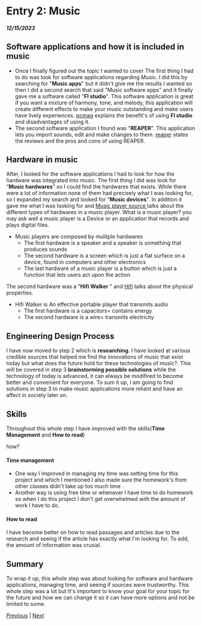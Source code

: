 # Entry 2: Music
##### 12/15/2023

  ## Software applications and how it is included in music
  
   -  Once I finally figured out the topic I wanted to cover The first thing I had to do was look for software applications regarding Music. I did this by searching for "**Music apps**" but it didn't give me the results I wanted so then I did a second search that said "Music software apps" and it finally gave me a software called "**Fl studio**". This software application is great if you want a mixture of harmony, tone, and melody, this application will create different effects to make your music outstanding and make users have lively experiences. [pcmag](https://www.pcmag.com/reviews/image-line-fl-studio#:~:text=We%27re%20happy%20to%20say,workflow%20and%20stellar%20sound%20quality.) explains the benefit's of using **Fl studio** and disadvantages of using it.
 - The second software application I found was "**REAPER**". This application lets you import sounds, edit and make changes to them. [reaper](https://www.g2.com/products/reaper/reviews#) states the reviews and the pros and cons of using REAPER.

## Hardware in music
After, I looked for the software applications I had to look for  how the hardware was integrated into music. The first thing  I did was look for “**Music hardwares**”  so I could find the hardwares that exists. While there were a lot of information none of them had precisely what I was looking for, so I expanded my search and looked for "**Music devices**". In addition it gave me what I was looking for and [Music player source ](https://www.audiophileon.com/news/hd-music-player-top-10) talks about the different types of hardwares in a music player. What is a music player? you may ask well a music player is  a Device or an application that records and plays digital files.
- Music players are composed by  mulitple hardwares 
    - The first hardware is a speaker and a speaker is something that produces sounds
    - The second hardware is a screen which is just a flat surface on a device, found in computers and other electronics
    - The last hardware of a music player is a button which is just a function that lets users act upon the action

The second hardware was a "**Hifi Walker** " and [Hifi](https://www.audiophile-heaven.com/2023/02/hifi-walker-h2-touch-revised-and-upgraded.html) talks about the physical properties.

-  Hifi Walker is An effective portable player  that transmits audio
    -  The first hardware is a capacitors= contains energy
    -  The second hardware is a wire= transmits electricity 

## Engineering Design Process
I have now moved to step 2 which is **researching**. I have looked at various credible sources that helped me find the innovations of music that exist today but what does the future hold for these technologies of music?. This will be covered in step 3 **brainstorming  possible solutions** while the technology of today is advanced, it can always be modifired to become better and convenient for everyone. To sum it up, I am going to find solutions in step 3 to make music applications more reliant and have an affect in society later on.

## Skills
Throughout this whole step I have improved with the skills(**Time Management** and  **How to read**)

how?
#### Time management  
- One way I improved in managing my time was setting time for this project and which I mentioned I also made sure the homework's from other classes didn't take up too much time .
- Another way is using free time or whenever I have time to do homework so when I do this project I don't get overwhelmed with the amount of work I have to do.
#### How to read 
I have become better on how to read passages and articles due to the research and seeing if the article has exactly what I'm looking for. To add, the amount of information was crusial. 

## Summary 
To wrap it up, this whole step was about  looking for software and hardware applications, managing time, and seeing if sources were trustworthy. This whole step was a lot but It's important to know your goal for your topic for the future and how we can change it so it can have more options and not be limited to some.


[Previous](entry01.md) | [Next](entry03.md)

